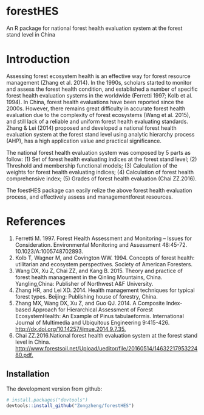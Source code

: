 # forestHES

An R package for national forest health evaluation system at the forest stand level in China

# Introduction

Assessing forest ecosystem health is an effective way for forest resource management (Zhang et al. 2014). In the 1990s, scholars started to monitor and assess the forest health condition, and established a number of specific forest health 
evaluation systems in the worldwide (Ferretti 1997; Kolb et al. 1994). In China, forest health evaluations have been reported since the 2000s. However, there remains great difficulty in accurate forest health evaluation due to the complexity of forest ecosystems (Wang et al. 2015), and still lack of a reliable and uniform forest health evaluating standards. Zhang & Lei (2014) proposed and developed a national forest health evaluation system at the forest stand level using analytic hierarchy process (AHP), has a high application value and practical significance.

The national forest health evaluation system was composed by 5 parts as follow: (1) Set of forest health evaluating indices at the forest stand level; (2) Threshold and membership functional models; (3) Calculation of the weights for forest health
evaluating indices; (4) Calculation of forest health comprehensive index; (5) Grades of forest health evaluation (Chai ZZ.2016).

The foestHES package can easily relize the above forest health evaluation process, and effectively assess and managementforest resources.
    
# References 
1.	Ferretti M. 1997. Forest Health Assessment and Monitoring – Issues for Consideration. Environmental Monitoring and Assessment 48:45-72. 10.1023/A:1005748702893.
2.	Kolb T, Wagner M, and Covington WW. 1994. Concepts of forest health: utilitarian and ecosystem perspectives. Society of American Foresters.
3.	Wang DX, Xu Z, Chai ZZ, and Kang B. 2015. Theory and practice of forest health management in the Qinling Mountains, China. Yangling,China: Publisher of Northwest A&F University.
4.	Zhang HR, and Lei XD. 2014. Health management techniques for typical forest types. Beijing: Publishing house of forestry, China.
5.	Zhang MX, Wang DX, Xu Z, and Guo QJ. 2014. A Composite Index-based Approach for Hierarchical Assessment of Forest EcosystemHealth: An Example of Pinus tabulaeformis. International Journal of Multimedia and Ubiquitous Engineering 9:415-426. <http://dx.doi.org/10.14257/ijmue.2014.9.7.35.>
6.	Chai ZZ.2016.National forest health evaluation system at the forest stand level in China.   <http://www.forestsoil.net/Upload/ueditor/file/20160514/1463221795322480.pdf.>

## Installation

The development version from github:

```R
# install.packages("devtools")
devtools::install_github("Zongzheng/forestHES")
```


